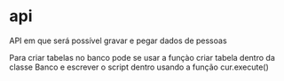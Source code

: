 # api
API em que será possível gravar e pegar dados de pessoas

Para criar tabelas no banco pode se usar a funçào criar tabela dentro da classe Banco e escrever o script dentro usando a função cur.execute()
